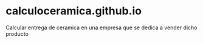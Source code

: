 # calculoceramica.github.io
Calcular entrega de ceramica en una empresa que se dedica a vender dicho producto
